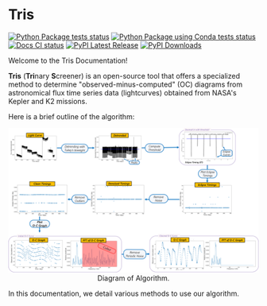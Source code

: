 # Tris


[![Python Package tests status](https://github.com/three-body-analysis/codebase/actions/workflows/python-package.yml/badge.svg)](https://github.com/three-body-analysis/codebase/actions?query=workflow%3Apython-package)
[![Python Package using Conda tests status](https://github.com/three-body-analysis/codebase/actions/workflows/python-package-conda.yml/badge.svg)](https://github.com/three-body-analysis/codebase/actions?query=workflow%3Apython-package-conda)
[![Docs CI status](https://github.com/three-body-analysis/codebase/actions/workflows/docs.yml/badge.svg)](https://three-body-analysis.github.io/codebase/)
[![PyPI Latest Release](https://img.shields.io/pypi/v/tris.svg)](https://pypi.org/project/tris/)
[![PyPI Downloads](https://static.pepy.tech/badge/tris)](https://pepy.tech/project/tris)

Welcome to the Tris Documentation!

**Tris** (**Tri**nary **S**creener) is an open-source tool that offers a specialized method to determine "observed-minus-computed" (OC) diagrams from 
astronomical flux time series data (lightcurves) obtained from NASA's Kepler and K2 missions.

Here is a brief outline of the algorithm:

<p align="center">
    <img src="assets/methodology.png" alt="Diagram of Algorithm"/><br>
    <span>Diagram of Algorithm.</span>
</p>

In this documentation, we detail various methods to use our algorithm.